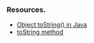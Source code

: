 ### Resources.
* <a href="https://www.geeksforgeeks.org/object-tostring-method-in-java/">Object toString() in Java</a>
* <a href="https://www.youtube.com/watch?v=ZlMgv5EzrAY">toString method</a>